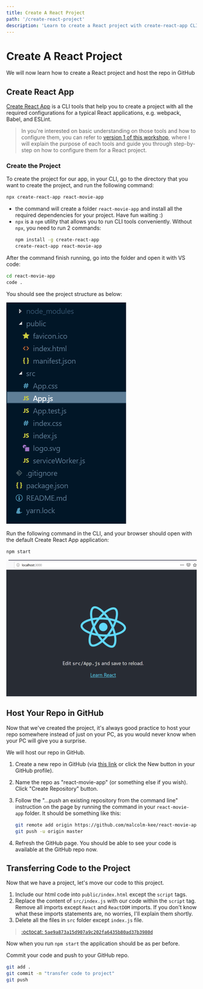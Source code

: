 ```yaml
---
title: Create A React Project
path: '/create-react-project'
description: 'Learn to create a React project with create-react-app CLI and host it in GitHub'
---
```


# Create A React Project

We will now learn how to create a React project and host the repo in GitHub

## Create React App

[Create React App][create-react-app] is a CLI tools that help you to create a project with all the required configurations for a typical React applications, e.g. webpack, Babel, and ESLint.

> In you're interested on basic understanding on those tools and how to configure them, you can refer to [version 1 of this workshop][v1-website], where I will explain the purpose of each tools and guide you through step-by-step on how to configure them for a React project.

### Create the Project

To create the project for our app, in your CLI, go to the directory that you want to create the project, and run the following command:

```bash
npx create-react-app react-movie-app
```

- the command will create a folder `react-movie-app` and install all the required dependencies for your project. Have fun waiting :)
- `npx` is a `npm` utility that allows you to run CLI tools conveniently. Without `npx`, you need to run 2 commands:
  ```bash
  npm install -g create-react-app
  create-react-app react-movie-app
  ```

After the command finish running, go into the folder and open it with VS code:

```bash
cd react-movie-app
code .
```

You should see the project structure as below:

![Default Create React App Project Structure](cra-default-project-structure.png)

Run the following command in the CLI, and your browser should open with the default Create React App application:

```bash
npm start
```

![Default Create React App Application](cra-default-application.png)

## Host Your Repo in GitHub

Now that we've created the project, it's always good practice to host your repo somewhere instead of just on your PC, as you would never know when your PC will give you a surprise.

We will host our repo in GitHub.

1. Create a new repo in GitHub (via [this link][create-github-repo] or click the New button in your GitHub profile).
1. Name the repo as "react-movie-app" (or something else if you wish). Click "Create Repository" button.
1. Follow the "...push an existing repository from the command line" instruction on the page by running the command in your `react-movie-app` folder. It should be something like this:

   ```bash
   git remote add origin https://github.com/malcolm-kee/react-movie-app.git
   git push -u origin master
   ```

1. Refresh the GitHub page. You should be able to see your code is available at the GitHub repo now.

## Transferring Code to the Project

Now that we have a project, let's move our code to this project.

1. Include our html code into `public/index.html` except the `script` tags.
1. Replace the content of `src/index.js` with our code within the `script` tag. Remove all imports except `React` and `ReactDOM` imports. If you don't know what these imports statements are, no worries, I'll explain them shortly.
1. Delete all the files in `src` folder except `index.js` file.

> [:octocat: `5ae9a873a15d907a9c202fa6435b80ad37b3980d`](https://github.com/malcolm-kee/react-movie-app-v2/commit/5ae9a873a15d907a9c202fa6435b80ad37b3980d)

Now when you run `npm start` the application should be as per before.

Commit your code and push to your GitHub repo.

```bash
git add .
git commit -m "transfer code to project"
git push
```

[create-react-app]: https://facebook.github.io/create-react-app/
[v1-website]: https://intro-to-react-js.netlify.com/
[create-github-repo]: https://github.com/new

